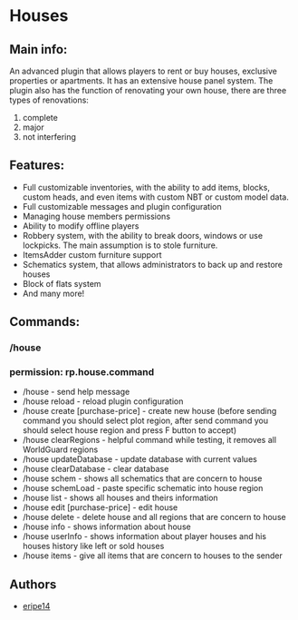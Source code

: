 # Houses #
## Main info: ##
An advanced plugin that allows players to rent or buy houses, exclusive properties or apartments. It has an extensive house panel system. The plugin also has the function of renovating your own house, there are three types of renovations:
1. complete
2. major
3. not interfering
## Features: ##
- Full customizable inventories, with the ability to add items, blocks, custom heads, and even items with custom NBT or custom model data.
- Full customizable messages and plugin configuration
- Managing house members permissions
- Ability to modify offline players
- Robbery system, with the ability to break doors, windows or use lockpicks. The main assumption is to stole furniture.
- ItemsAdder custom furniture support
- Schematics system, that allows administrators to back up and restore houses
- Block of flats system
- And many more!

## Commands: ##
### /house 
### permission: rp.house.command 
- /house - send help message
- /house reload - reload plugin configuration
- /house create <house-id> <house-district> <house-type> <block-of-flats-id> <rental-price-per-day> [purchase-price] - create new house (before sending command you should select plot region, after send command you should select house region and press F button to accept)
- /house clearRegions - helpful command while testing, it removes all WorldGuard regions
- /house updateDatabase - update database with current values
- /house clearDatabase - clear database
- /house schem <house-id> - shows all schematics that are concern to house
- /house schemLoad <house-id> <schematic-name> - paste specific schematic into house region
- /house list - shows all houses and theirs information
- /house edit <house-id> <house-district> <house-type> <block-of-flats-id> <rental-price-per-day> [purchase-price] - edit house
- /house delete <house-id> - delete house and all regions that are concern to house
- /house info <house-id> - shows information about house
- /house userInfo <player-name> - shows information about player houses and his houses history like left or sold houses
- /house items - give all items that are concern to houses to the sender

## Authors
- [eripe14](https://www.github.com/eripe14)